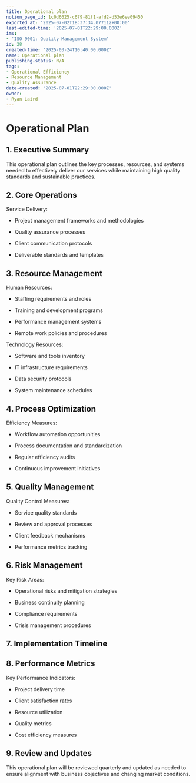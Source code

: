 ```yaml
---
title: Operational plan
notion_page_id: 1c0d6625-c679-81f1-afd2-d53e6ee09450
exported_at: '2025-07-02T18:37:34.077112+00:00'
last-edited-time: '2025-07-01T22:29:00.000Z'
ims:
- 'ISO 9001: Quality Management System'
id: 28
created-time: '2025-03-24T10:40:00.000Z'
name: Operational plan
publishing-status: N/A
tags:
- Operational Efficiency
- Resource Management
- Quality Assurance
date-created: '2025-07-01T22:29:00.000Z'
owner:
- Ryan Laird
---
```


# Operational Plan

## 1. Executive Summary

This operational plan outlines the key processes, resources, and systems needed to effectively deliver our services while maintaining high quality standards and sustainable practices.

## 2. Core Operations

Service Delivery:

- Project management frameworks and methodologies

- Quality assurance processes

- Client communication protocols

- Deliverable standards and templates

## 3. Resource Management

Human Resources:

- Staffing requirements and roles

- Training and development programs

- Performance management systems

- Remote work policies and procedures

Technology Resources:

- Software and tools inventory

- IT infrastructure requirements

- Data security protocols

- System maintenance schedules

## 4. Process Optimization

Efficiency Measures:

- Workflow automation opportunities

- Process documentation and standardization

- Regular efficiency audits

- Continuous improvement initiatives

## 5. Quality Management

Quality Control Measures:

- Service quality standards

- Review and approval processes

- Client feedback mechanisms

- Performance metrics tracking

## 6. Risk Management

Key Risk Areas:

- Operational risks and mitigation strategies

- Business continuity planning

- Compliance requirements

- Crisis management procedures

## 7. Implementation Timeline

<!-- Unsupported block type: table -->

## 8. Performance Metrics

Key Performance Indicators:

- Project delivery time

- Client satisfaction rates

- Resource utilization

- Quality metrics

- Cost efficiency measures

## 9. Review and Updates

This operational plan will be reviewed quarterly and updated as needed to ensure alignment with business objectives and changing market conditions.